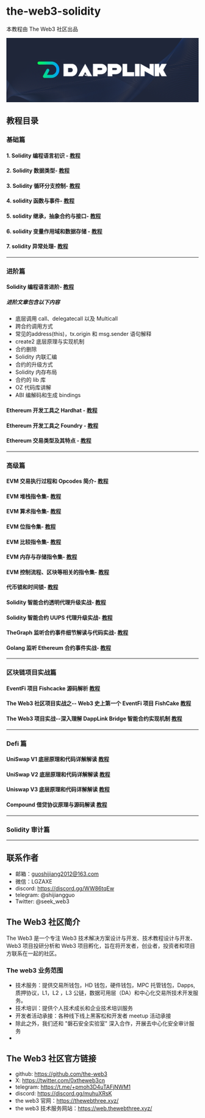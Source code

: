 # the-web3-solidity

本教程由 The Web3 社区出品

[![DappLink](https://raw.githubusercontent.com/eniac-x-labs/.github/main/profile/dapplink.jpeg)](https://www.dapplink.xyz/zh)


## 教程目录

### 基础篇

#### 1. Solidity 编程语言初识 - [教程](https://github.com/the-web3/the-web3-solidity/blob/main/first-meeting/Readme.md)
#### 2. Solidity 数据类型- [教程](https://github.com/the-web3/the-web3-solidity/tree/main/data-type#readme)
#### 3. Solidity 循环分支控制- [教程](https://github.com/the-web3/the-web3-solidity/blob/main/loop_branch_control/Readme.md)
#### 4. solidity 函数与事件- [教程](https://github.com/the-web3/the-web3-solidity/blob/main/functions_events/Readme.md)
#### 5. solidity 继承，抽象合约与接口- [教程](https://github.com/the-web3/the-web3-solidity/blob/main/abstract_interfaces/Readme.md)
#### 6. solidity 变量作用域和数据存储 - [教程](https://github.com/the-web3/the-web3-solidity/blob/main/variable_storage/Readme.md)
#### 7. solidity 异常处理- [教程](https://github.com/the-web3/the-web3-solidity/blob/main/exception_handling/Readme.md)

------------------------------------------------------------------------------------------------------------------------------

### 进阶篇
####  Solidity 编程语言进阶- [教程](https://github.com/the-web3/the-web3-solidity/blob/main/intermediate/Readme.md)
##### 进阶文章包含以下内容
- 底层调用 call、delegatecall 以及 Multicall
- 跨合约调用方式
- 常见的address(this)，tx.origin 和 msg.sender 语句解释
- create2 底层原理与实现机制
- 合约删除
- Solidity 内联汇编
- 合约的升级方式
- Solidity 内存布局
- 合约的 lib 库
- OZ 代码库讲解
- ABI 编解码和生成 bindings

####  Ethereum 开发工具之 Hardhat - [教程](https://github.com/the-web3/the-web3-solidity/blob/main/intermediate/Hardhat.md)
####  Ethereum 开发工具之 Foundry - [教程](https://github.com/the-web3/the-web3-solidity/blob/main/intermediate/Foundry.md)
####  Ethereum 交易类型及其特点 - [教程](https://github.com/the-web3/the-web3-solidity/blob/main/intermediate/eth_transaction_type.md)
------------------------------------------------------------------------------------------------------------------------------


### 高级篇
#### EVM 交易执行过程和 Opcodes 简介- [教程](https://github.com/the-web3/the-web3-solidity/blob/main/advanced/EVM_transaction_execution_process.md)
#### EVM 堆栈指令集- [教程](https://github.com/the-web3/the-web3-solidity/blob/main/advanced/EVM_heap_stack_instruction_set.md)
#### EVM 算术指令集- [教程](https://github.com/the-web3/the-web3-solidity/blob/main/advanced/EVM_arithmetic_instruction_set)
#### EVM 位指令集- [教程](https://github.com/the-web3/the-web3-solidity/blob/main/advanced/EVM_bit_instruction_set.md)
#### EVM 比较指令集- [教程](https://github.com/the-web3/the-web3-solidity/blob/main/advanced/EVM_compare_instruction_set.md)
#### EVM 内存与存储指令集- [教程](https://github.com/the-web3/the-web3-solidity/blob/main/advanced/EVM_memory_and_storage_instruction_set.md)
#### EVM 控制流程、区块等相关的指令集- [教程](https://github.com/the-web3/the-web3-solidity/blob/main/advanced/EVM_control_instruction_set.md)
#### 代币锁和时间锁- [教程](https://github.com/the-web3/the-web3-solidity/blob/main/advanced/Token%20lock%20and%20time%20lock.md)
#### Solidity 智能合约透明代理升级实战- [教程](https://github.com/the-web3/the-web3-solidity/blob/main/advanced/Solidity%20Transparent%20Proxy.md)
#### Solidity 智能合约 UUPS 代理升级实战- [教程](https://github.com/the-web3/the-web3-solidity/blob/main/advanced/Solidity%20UUPS%20Proxy.md)
#### TheGraph 监听合约事件细节解读与代码实战- [教程](https://github.com/the-web3/the-web3-solidity/blob/main/advanced/TheGraph%20listening%20for%20contract%20events.md)
#### Golang 监听 Ethereum 合约事件实战- [教程](https://github.com/the-web3/the-web3-solidity/blob/main/advanced/Golang%20Listening%20for%20Ethereum%20Contract%20Events.md)

------------------------------------------------------------------------------------------------------------------------------

### 区块链项目实战篇

#### EventFi 项目 Fishcacke 源码解析 [教程](https://github.com/the-web3/the-web3-solidity/blob/main/defi/Fishcacke.md)
#### The Web3 社区项目实战之-- Web3 史上第一个  EventFi 项目 FishCake [教程](https://github.com/the-web3/the-web3-solidity/blob/main/practical_project/The%20Web3%20FishCake.md)
#### The Web3 项目实战--深入理解 DappLink Bridge 智能合约实现机制 [教程](https://github.com/the-web3/the-web3-solidity/blob/main/practical_project/The%20Web3%20DappLink%20Bridge.md)

------------------------------------------------------------------------------------------------------------------------------

### Defi 篇
#### UniSwap V1 底层原理和代码详解解读 [教程](https://github.com/the-web3/the-web3-solidity/blob/main/defi/UniSwapV1.md)
#### UniSwap V2 底层原理和代码详解解读 [教程](https://github.com/the-web3/the-web3-solidity/blob/main/defi/UniSwapV2.md)
#### Uniswap V3 底层原理和代码详解解读 [教程](https://github.com/the-web3/the-web3-solidity/blob/main/defi/UniSwapV3.md)
#### Compound 借贷协议原理与源码解读 [教程](https://github.com/the-web3/the-web3-solidity/blob/main/defi/Compound.md)
------------------------------------------------------------------------------------------------------------------------------

### Solidity 审计篇



------------------------------------------------------------------------------------------------------------------------------

## 联系作者

- 邮箱：guoshijiang2012@163.com
- 微信：LGZAXE
- discord: https://discord.gg/WW86tqEw
- telegram: @shijiangguo
- Twitter: @seek_web3


## The Web3 社区简介
The Web3 是一个专注 Web3 技术解决方案设计与开发、技术教程设计与开发、Web3 项目投研分析和 Web3 项目孵化，旨在将开发者，创业者，投资者和项目方联系在一起的社区。

### The web3 业务范围

- 技术服务：提供交易所钱包，HD 钱包，硬件钱包，MPC 托管钱包，Dapps,  质押协议，L1，L2 ，L3 公链，数据可用层（DA）和中心化交易所技术开发服务。
- 技术培训：提供个人技术成长和企业技术培训服务
- 开发者活动承接：各种线下线上黑客松和开发者 meetup 活动承接
- 除此之外，我们还和 "磐石安全实验室" 深入合作，开展去中心化安全审计服务
- 
## The Web3 社区官方链接
- github: https://github.com/the-web3
- X: https://twitter.com/0xtheweb3cn
- telegram: https://t.me/+pmoh3D4uTAFjNWM1
- discord:  https://discord.gg/muhuXRsK
- the web3 官网：https://thewebthree.xyz/
- the web3 技术服务网站：https://web.thewebthree.xyz/

